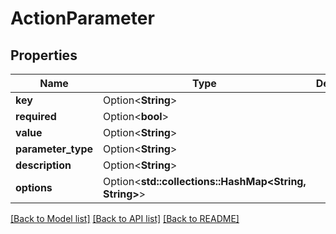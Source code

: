 # ActionParameter

## Properties

Name | Type | Description | Notes
------------ | ------------- | ------------- | -------------
**key** | Option<**String**> |  | [optional]
**required** | Option<**bool**> |  | [optional]
**value** | Option<**String**> |  | [optional]
**parameter_type** | Option<**String**> |  | [optional]
**description** | Option<**String**> |  | [optional]
**options** | Option<**std::collections::HashMap<String, String>**> |  | [optional]

[[Back to Model list]](../README.md#documentation-for-models) [[Back to API list]](../README.md#documentation-for-api-endpoints) [[Back to README]](../README.md)


